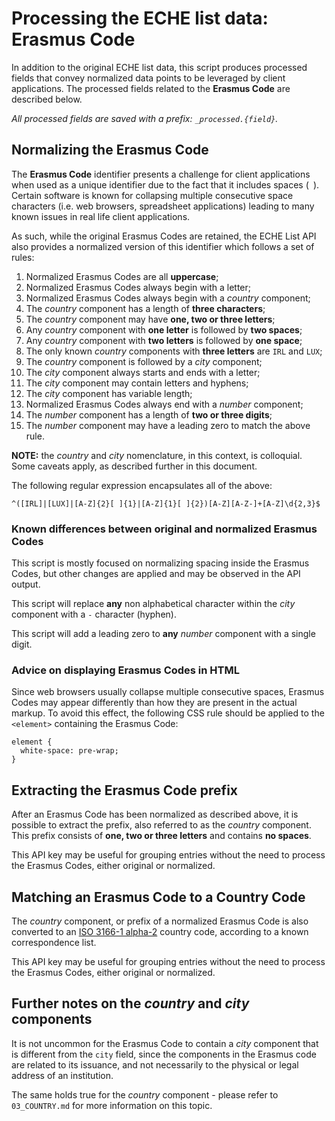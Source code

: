# Processing the ECHE list data: Erasmus Code

In addition to the original ECHE list data, this script produces processed fields that convey normalized data points to be leveraged by client applications. The processed fields related to the **Erasmus Code** are described below.

_All processed fields are saved with a prefix: `_processed.{field}`._

## Normalizing the Erasmus Code

The **Erasmus Code** identifier presents a challenge for client applications when used as a unique identifier due to the fact that it includes spaces (` `). Certain software is known for collapsing multiple consecutive space characters (i.e. web browsers, spreadsheet applications) leading to many known issues in real life client applications.

As such, while the original Erasmus Codes are retained, the ECHE List API also provides a normalized version of this identifier which follows a set of rules:

1. Normalized Erasmus Codes are all **uppercase**;
2. Normalized Erasmus Codes always begin with a letter;
3. Normalized Erasmus Codes always begin with a _country_ component;
4. The _country_ component has a length of **three characters**;
5. The _country_ component may have **one, two or three letters**;
6. Any _country_ component with **one letter** is followed by **two spaces**;
7. Any _country_ component with **two letters** is followed by **one space**;
8. The only known _country_ components with **three letters** are `IRL` and `LUX`;
9. The _country_ component is followed by a _city_ component;
10. The _city_ component always starts and ends with a letter;
11. The _city_ component may contain letters and hyphens;
12. The _city_ component has variable length;
13. Normalized Erasmus Codes always end with a _number_ component;
14. The _number_ component has a length of **two or three digits**;
15. The _number_ component may have a leading zero to match the above rule.

**NOTE:** the _country_ and _city_ nomenclature, in this context, is colloquial. Some caveats apply, as described further in this document.

The following regular expression encapsulates all of the above:

```
^([IRL]|[LUX]|[A-Z]{2}[ ]{1}|[A-Z]{1}[ ]{2})[A-Z][A-Z-]+[A-Z]\d{2,3}$
```

### Known differences between original and normalized Erasmus Codes

This script is mostly focused on normalizing spacing inside the Erasmus Codes, but other changes are applied and may be observed in the API output.

This script will replace **any** non alphabetical character within the _city_ component with a `-` character (hyphen).

This script will add a leading zero to **any** _number_ component with a single digit.

### Advice on displaying Erasmus Codes in HTML

Since web browsers usually collapse multiple consecutive spaces, Erasmus Codes may appear differently than how they are present in the actual markup. To avoid this effect, the following CSS rule should be applied to the `<element>` containing the Erasmus Code:

```
element {
  white-space: pre-wrap;
}
```

## Extracting the Erasmus Code prefix

After an Erasmus Code has been normalized as described above, it is possible to extract the prefix, also referred to as the _country_ component. This prefix consists of **one, two or three letters** and contains **no spaces**.

This API key may be useful for grouping entries without the need to process the Erasmus Codes, either original or normalized.

## Matching an Erasmus Code to a Country Code

The _country_ component, or prefix of a normalized Erasmus Code is also converted to an [ISO 3166-1 alpha-2](https://en.wikipedia.org/wiki/ISO_3166-1_alpha-2) country code, according to a known correspondence list.

This API key may be useful for grouping entries without the need to process the Erasmus Codes, either original or normalized.

## Further notes on the _country_ and _city_ components

It is not uncommon for the Erasmus Code to contain a _city_ component that is different from the `city` field, since the components in the Erasmus code are related to its issuance, and not necessarily to the physical or legal address of an institution.

The same holds true for the _country_ component - please refer to `03_COUNTRY.md` for more information on this topic.
